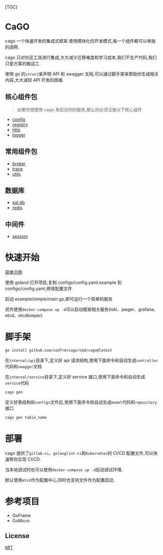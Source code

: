 [TOC]

# CaGO

cago 一个快速开发的集成式框架.使用模块化的开发模式,每一个组件都可以单独的调用.

cago 只对社区工具进行集成,大大减少迁移难度和学习成本,我们不生产代码,我们只是方案的搬运工.

使用 go 的`struct`来声明 API 和 swagger 文档,可以通过脚手架来帮助你生成相关内容,大大减轻 API 开发的困难.

## 核心组件包

> 如果你想使用 cago 来启动你的服务,那么你必须注册以下核心组件

- [config](./configs)
- [registry](./registry.go)
- [http](./server/mux)
- [logger](./pkg/logger)

## 常用组件包

- [broker](./pkg/broker)
- [trace](./pkg/trace)
- [utils](./pkg/utils)

## 数据库

- [sql db](./database/db)
- [redis](./database/redis)

## 中间件

- [session](./middleware/sessions)

# 快速开始

[简单示例](./examples/simple/main.go)

使用 goland 打开项目,复制 configs/config.yaml.example 到 configs/config.yaml,修改配置文件

启动 example/simple/main.go,即可运行一个简单的服务

另外使用`docker-compose up -d`可以启动框架相关服务(loki、jaeger、grafana、etcd、etcdkeeper)

# 脚手架

```bash
go install github.com/codfrm/cago/cmd/cago@latest
```

在`internal/api`目录下,定义好 api 请求结构,使用下面命令和自动生成`controller`代码和`swagger`文档

在`internal/service`目录下,定义好 service 接口,使用下面命令和自动生成`service`代码

```bash
cago gen
```

定义好表结构和`configs`文件后,使用下面命令和自动生成`model`代码和`repository`接口

```bash
cago gen table_name
```

# 部署

cago 提供了`gitlab-ci`、`golanglint-ci`和`Kubernetes`的 CI/CD 配置文件,可以快速帮你实现 CI/CD.

当本地调试时也可以使用`docker-compose up -d`启动调试环境.

默认使用`etcd`作为配置中心,同时也支持文件作为配置启动.

# 参考项目

- GoFrame
- GoMicro

## License

[MIT](LICENSE)
